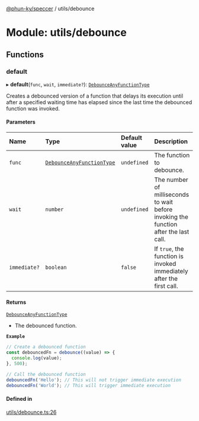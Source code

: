 [@phun-ky/speccer](../README.md) / utils/debounce

# Module: utils/debounce

## Functions

### default

▸ **default**(`func`, `wait`, `immediate?`): [`DebounceAnyFunctionType`](types_debounce.md#debounceanyfunctiontype)

Creates a debounced version of a function that delays its execution until after a specified waiting time has elapsed since the last time the debounced function was invoked.

#### Parameters

| Name | Type | Default value | Description |
| :------ | :------ | :------ | :------ |
| `func` | [`DebounceAnyFunctionType`](types_debounce.md#debounceanyfunctiontype) | `undefined` | The function to debounce. |
| `wait` | `number` | `undefined` | The number of milliseconds to wait before invoking the function after the last call. |
| `immediate?` | `boolean` | `false` | If `true`, the function is invoked immediately after the first call. |

#### Returns

[`DebounceAnyFunctionType`](types_debounce.md#debounceanyfunctiontype)

- The debounced function.

**`Example`**

```ts
// Create a debounced function
const debouncedFn = debounce((value) => {
  console.log(value);
}, 500);

// Call the debounced function
debouncedFn('Hello'); // This will not trigger immediate execution
debouncedFn('World'); // This will trigger immediate execution
```

#### Defined in

[utils/debounce.ts:26](https://github.com/phun-ky/speccer/blob/main/src/utils/debounce.ts#L26)
